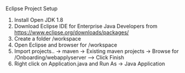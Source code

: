 Eclipse Project Setup

1. Install Open JDK 1.8
2. Download Eclipse IDE for Enterprise Java Developers from https://www.eclipse.org/downloads/packages/
3. Create a folder /workspace
4. Open Eclipse and browser for /workspace
5. Import projects.. -> maven -> Existing maven projects -> Browse for /Onboarding/webapplyserver --> Click Finish
6. Right click on Application.java and Run As -> Java Application